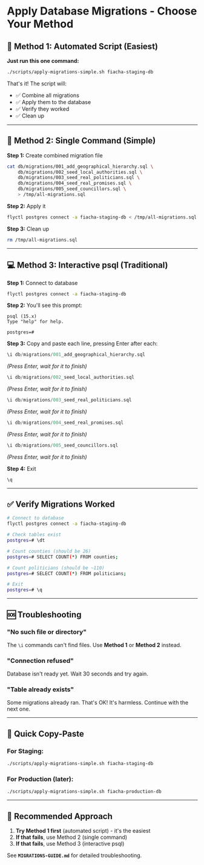 # Apply Database Migrations - Choose Your Method

## 🚀 Method 1: Automated Script (Easiest)

**Just run this one command:**

```bash
./scripts/apply-migrations-simple.sh fiacha-staging-db
```

That's it! The script will:
- ✅ Combine all migrations
- ✅ Apply them to the database
- ✅ Verify they worked
- ✅ Clean up

---

## 📝 Method 2: Single Command (Simple)

**Step 1:** Create combined migration file

```bash
cat db/migrations/001_add_geographical_hierarchy.sql \
    db/migrations/002_seed_local_authorities.sql \
    db/migrations/003_seed_real_politicians.sql \
    db/migrations/004_seed_real_promises.sql \
    db/migrations/005_seed_councillors.sql \
    > /tmp/all-migrations.sql
```

**Step 2:** Apply it

```bash
flyctl postgres connect -a fiacha-staging-db < /tmp/all-migrations.sql
```

**Step 3:** Clean up

```bash
rm /tmp/all-migrations.sql
```

---

## 💻 Method 3: Interactive psql (Traditional)

**Step 1:** Connect to database

```bash
flyctl postgres connect -a fiacha-staging-db
```

**Step 2:** You'll see this prompt:

```
psql (15.x)
Type "help" for help.

postgres=#
```

**Step 3:** Copy and paste each line, pressing Enter after each:

```sql
\i db/migrations/001_add_geographical_hierarchy.sql
```
*(Press Enter, wait for it to finish)*

```sql
\i db/migrations/002_seed_local_authorities.sql
```
*(Press Enter, wait for it to finish)*

```sql
\i db/migrations/003_seed_real_politicians.sql
```
*(Press Enter, wait for it to finish)*

```sql
\i db/migrations/004_seed_real_promises.sql
```
*(Press Enter, wait for it to finish)*

```sql
\i db/migrations/005_seed_councillors.sql
```
*(Press Enter, wait for it to finish)*

**Step 4:** Exit

```sql
\q
```

---

## ✅ Verify Migrations Worked

```bash
# Connect to database
flyctl postgres connect -a fiacha-staging-db

# Check tables exist
postgres=# \dt

# Count counties (should be 26)
postgres=# SELECT COUNT(*) FROM counties;

# Count politicians (should be ~110)
postgres=# SELECT COUNT(*) FROM politicians;

# Exit
postgres=# \q
```

---

## 🆘 Troubleshooting

### "No such file or directory"

The `\i` commands can't find files. Use **Method 1** or **Method 2** instead.

### "Connection refused"

Database isn't ready yet. Wait 30 seconds and try again.

### "Table already exists"

Some migrations already ran. That's OK! It's harmless. Continue with the next one.

---

## 📌 Quick Copy-Paste

### For Staging:
```bash
./scripts/apply-migrations-simple.sh fiacha-staging-db
```

### For Production (later):
```bash
./scripts/apply-migrations-simple.sh fiacha-production-db
```

---

## 🎯 Recommended Approach

1. **Try Method 1 first** (automated script) - it's the easiest
2. **If that fails**, use Method 2 (single command)
3. **If that fails**, use Method 3 (interactive psql)

See **`MIGRATIONS-GUIDE.md`** for detailed troubleshooting.
